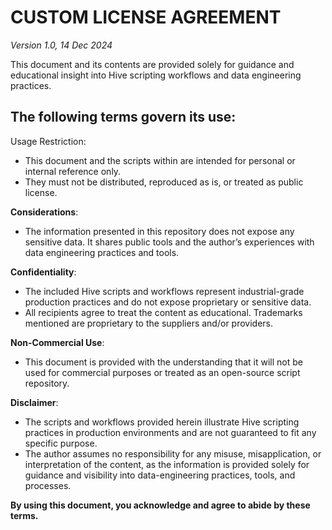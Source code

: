 # CUSTOM LICENSE AGREEMENT
*Version 1.0, 14 Dec 2024*

This document and its contents are provided solely for guidance and educational insight into Hive scripting workflows and data engineering practices. 

## The following terms govern its use:

Usage Restriction:
  - This document and the scripts within are intended for personal or internal reference only.
  - They must not be distributed, reproduced as is, or treated as public license.

**Considerations**:

  - The information presented in this repository does not expose any sensitive data. It shares public tools and the author’s experiences with data engineering practices and tools.

**Confidentiality**:

  - The included Hive scripts and workflows represent industrial-grade production practices and do not expose proprietary or sensitive data.
  - All recipients agree to treat the content as educational. Trademarks mentioned are proprietary to the suppliers and/or providers.

**Non-Commercial Use**:
  - This document is provided with the understanding that it will not be used for commercial purposes or treated as an open-source script repository.

**Disclaimer**:

  - The scripts and workflows provided herein illustrate Hive scripting practices in production environments and are not guaranteed to fit any specific purpose.
  - The author assumes no responsibility for any misuse, misapplication, or interpretation of the content, as the information is provided solely for guidance and visibility into data-engineering practices, tools, and processes.

**By using this document, you acknowledge and agree to abide by these terms.**